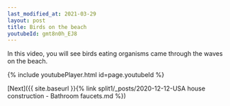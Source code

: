 ```yaml
---
last_modified_at: 2021-03-29
layout: post
title: Birds on the beach
youtubeId: gmt8n0h_EJ8
---
```

 
In this video, you will see birds eating organisms came through the waves on the beach.
 
 
 


{% include youtubePlayer.html id=page.youtubeId %}
 
 
[Next]({{ site.baseurl }}{% link split1/_posts/2020-12-12-USA house construction - Bathroom faucets.md %})
